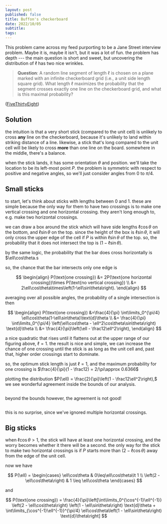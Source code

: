 ```yaml
---
layout: post
published: false
title: Buffon's checkerboard
date: 2022/10/05
subtitle: 
tags:
---
```


This problem came across my feed purporting to be a Jane Street interview problem. Maybe it is, maybe it isn't, but it was a lot of fun. the problem has depth --- the main question is short and sweet, but uncovering the distribution of $\ell$ has two nice wrinkles.
 
>**Question**: A random line segment of length $\ell$ is chosen on a plane marked with an infinite checkerboard grid (i.e., a unit side length square grid). What length $\ell$ maximizes the probability that the segment crosses exactly one line on the checkerboard grid, and what is this maximal probability?

<!--more-->

([FiveThirtyEight](URL))

## Solution

the intuition is that a very short stick (compared to the unit cell) is unlikely to cross **any** line on the checkerboard, because it's unlikely to land within striking distance of a line. likewise, a stick that's long compared to the unit cell will be likely to cross **more** than one line on the board. somewhere in the middle, there's a balance.

when the stick lands, it has some orientation $\theta$ and position. we'll take the location to be its left-most point $P.$ the problem is symmetric with respect to positive and negative angles, so we'll just consider angles from $0$ to $\pi/4.$

## Small sticks

to start, let's think about sticks with lengths between $0$ and $1.$ these are simple because the only way for them to have two crossings is to make one vertical crossing and one horizontal crossing. they aren't long enough to, e.g. make two horizontal crossings.

we can draw a box around the stick which will have side lengths $\ell\cos\theta$ on the bottom, and $\ell\sin\theta$ on the top. since the height of the box is $\ell\sin\theta,$ it will only cross the upper edge of the cell if $P$ is within $\ell\sin\theta$ of the top. so, the probability that it does not intersect the top is $(1 - \ell\sin\theta).$ 

by the same logic, the probability that the bar does cross horizontally is $\ell\cos\theta.s 

so, the chance that the bar intersects only one edge is 

$$
\begin{align}
  P(\text{one crossing}) &= 2P(\text{one horizontal crossing})\times P(\text{no vertical crossing}) \\
  &= 2\ell\cos\theta\times\left(1-\ell\sin\theta\right).
\end{align}
$$

averaging over all possible angles, the probability of a single intersection is then

$$
\begin{align}
  P(\text{one crossing}) &=\frac{4}{\pi} \int\limits_0^{\pi/4} \ell\cos\theta(1-\ell\sin\theta)\text{d}\theta \\
  &= \frac{4}{\pi} \int\limits_0^{\pi/4} \left(\ell\cos\theta - \ell^2\cos\theta\sin\theta\right) \text{d}\theta \\
  &= \frac{4}{\pi}\left(\ell - \frac12\ell^2\right),
\end{align}
$$

a nice quadratic that rises until it flattens out at the upper range of our figuring above, $\ell = 1.$ the result is nice and simple, we can increase the chance of one crossing until the stick is as long as the unit cell and, past that, higher order crossings start to dominate. 

so, the optimum stick length is just $\ell=1,$ and the maximum probability for one crossing is $\frac{4}{\pi}(1 - \frac12) = 2/\pi\approx 0.6366$

plotting the distribution $P(\ell) = \frac{2}{\pi}\left(1 - \frac12\ell^2\right),$ we see wonderful agreement inside the bounds of our analysis.

![]()

beyond the bounds however, the agreement is not good! 

![]()

this is no surprise, since we've ignored multiple horizontal crossings. 

## Big sticks

when $\ell\cos\theta > 1,$ the stick will have at least one horizontal crossing, and the worry becomes whether it there will be a second. the only way for the stick to make two horizontal crossings is if $P$ starts more than $\left(2 - \ell\cos\theta\right)$ away from the edge of the unit cell. 

now we have

$$
  P(\ell) =
\begin{cases}
 \ell\cos\theta & 0\leq\ell\cos\theta\lt 1 \\
 \left(2 - \ell\cos\theta\right) & 1 \leq \ell\cos\theta
\end{cases}     
$$

and

$$
  P(\text{one crossing}) = \frac{4}{\pi}\left[\int\limits_0^{\cos^{-1}\ell^{-1}}  \left(2 - \ell\cos\theta\right) \left(1 - \ell\sin\theta\right) \text{d}\theta + \int\limits_{\cos^{-1}\ell^{-1}}^{\pi/4}  \ell\cos\theta\left(1 - \ell\sin\theta\right) \text{d}\theta\right]
$$



<br>

